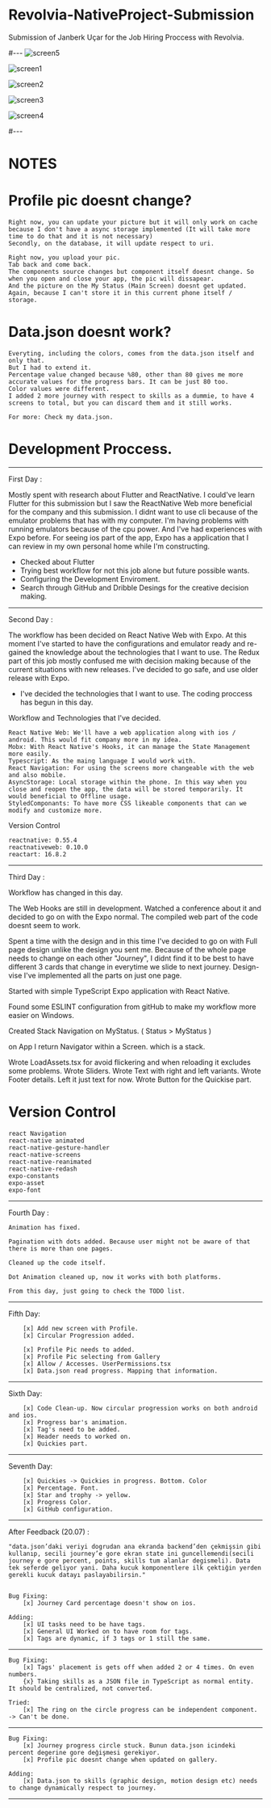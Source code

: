 # Revolvia-NativeProject-Submission

Submission of Janberk Uçar for the Job Hiring Proccess with Revolvia.

#---
![screen5](https://user-images.githubusercontent.com/44262613/87871313-fb44a700-c9b7-11ea-9df7-105cd9896861.JPG)

![screen1](https://user-images.githubusercontent.com/44262613/87871286-d9e3bb00-c9b7-11ea-8423-b68de576d4ed.JPG)

![screen2](https://user-images.githubusercontent.com/44262613/87871298-ee27b800-c9b7-11ea-8269-3223a491c16c.JPG)

![screen3](https://user-images.githubusercontent.com/44262613/87871311-f8e24d00-c9b7-11ea-8eca-b2f10c8b681f.JPG)

![screen4](https://user-images.githubusercontent.com/44262613/87871312-faac1080-c9b7-11ea-9816-eabbb7a6fd08.JPG)

#---

# NOTES

# Profile pic doesnt change?

    Right now, you can update your picture but it will only work on cache because I don't have a async storage implemented (It will take more time to do that and it is not necessary)
    Secondly, on the database, it will update respect to uri.

    Right now, you upload your pic.
    Tab back and come back.
    The components source changes but component itself doesnt change. So when you open and close your app, the pic will dissapear.
    And the picture on the My Status (Main Screen) doesnt get updated. Again, because I can't store it in this current phone itself / storage.

# Data.json doesnt work?

    Everyting, including the colors, comes from the data.json itself and only that.
    But I had to extend it.
    Percentage value changed because %80, other than 80 gives me more accurate values for the progress bars. It can be just 80 too.
    Color values were different.
    I added 2 more journey with respect to skills as a dummie, to have 4 screens to total, but you can discard them and it still works.

    For more: Check my data.json.

# Development Proccess.

---

First Day :

Mostly spent with research about Flutter and ReactNative. I could've learn Flutter for this submission but I saw the ReactNative Web more beneficial for the company
and this submission.
I didnt want to use cli because of the emulator problems that has with my computer. I'm having problems with running emulators because of the cpu power.
And I've had experiences with Expo before.
For seeing ios part of the app, Expo has a application that I can review in my own personal home while I'm constructing.

- Checked about Flutter
- Trying best workflow for not this job alone but future possible wants.
- Configuring the Development Enviroment.
- Search through GitHub and Dribble Desings for the creative decision making.

---

Second Day :

The workflow has been decided on React Native Web with Expo. At this moment I've started to have the configurations and emulator ready and re-gained the knowledge about
the technologies that I want to use.
The Redux part of this job mostly confused me with decision making because of the current situations with new releases.
I've decided to go safe, and use older release with Expo.

- I've decided the technologies that I want to use. The coding proccess has begun in this day.

Workflow and Technologies that I've decided.

    React Native Web: We'll have a web application along with ios / android. This would fit company more in my idea.
    Mobx: With React Native's Hooks, it can manage the State Management more easily.
    Typescript: As the maing language I would work with.
    React Navigation: For using the screens more changeable with the web and also mobile.
    AsyncStorage: Local storage within the phone. In this way when you close and reopen the app, the data will be stored temporarily. It would beneficial to Offline usage.
    StyledComponants: To have more CSS likeable components that can we modify and customize more.

Version Control

    reactnative: 0.55.4
    reactnativeweb: 0.10.0
    reactart: 16.8.2

---

Third Day :

Workflow has changed in this day.

The Web Hooks are still in development. Watched a conference about it and decided to go on with the Expo normal. The compiled web part of the code doesnt seem to work.

Spent a time with the design and in this time I've decided to go on with Full page design unlike the design you sent me.
Because of the whole page needs to change on each other "Journey", I didnt find it to be best to have different 3 cards that change in everytime we slide to next journey.
Design-vise I've implemented all the parts on just one page.

Started with simple TypeScript Expo application with React Native.

Found some ESLINT configuration from gitHub to make my workflow more easier on Windows.

Created Stack Navigation on MyStatus. ( Status > MyStatus )

on App I return Navigator within a Screen. which is a stack.

Wrote LoadAssets.tsx for avoid flickering and when reloading it excludes some problems.
Wrote Sliders.
Wrote Text with right and left variants.
Wrote Footer details. Left it just text for now.
Wrote Button for the Quickise part.

# Version Control

    react Navigation
    react-native animated
    react-native-gesture-handler
    react-native-screens
    react-native-reanimated
    react-native-redash
    expo-constants
    expo-asset
    expo-font

---

Fourth Day :

    Animation has fixed.

    Pagination with dots added. Because user might not be aware of that there is more than one pages.

    Cleaned up the code itself.

    Dot Animation cleaned up, now it works with both platforms.

    From this day, just going to check the TODO list.

---

Fifth Day:

        [x] Add new screen with Profile.
        [x] Circular Progression added.

        [x] Profile Pic needs to added.
        [x] Profile Pic selecting from Gallery
        [x] Allow / Accesses. UserPermissions.tsx
        [x] Data.json read progress. Mapping that information.

---

Sixth Day:

        [x] Code Clean-up. Now circular progression works on both android and ios.
        [x] Progress bar's animation.
        [x] Tag's need to be added.
        [x] Header needs to worked on.
        [x] Quickies part.

---

Seventh Day:

        [x] Quickies -> Quickies in progress. Bottom. Color
        [x] Percentage. Font.
        [x] Star and trophy -> yellow.
        [x] Progress Color.
        [x] GitHub configuration.

---

After Feedback (20.07) :

    "data.json’daki veriyi dogrudan ana ekranda backend’den çekmişsin gibi kullanıp, secili journey’e gore ekran state ini guncellemendi(secili journey e gore percent, points, skills tum alanlar degismeli). Data tek seferde geliyor yani. Daha kucuk komponentlere ilk çektiğin yerden gerekli kucuk datayı paslayabilirsin."


    Bug Fixing:
        [x] Journey Card percentage doesn't show on ios.

    Adding:
        [x] UI tasks need to be have tags.
        [x] General UI Worked on to have room for tags.
        [x] Tags are dynamic, if 3 tags or 1 still the same.

---

    Bug Fixing:
        [x] Tags' placement is gets off when added 2 or 4 times. On even numbers.
        {x} Taking skills as a JSON file in TypeScript as normal entity. It should be centralized, not converted.

    Tried:
        [x] The ring on the circle progress can be independent component. -> Can't be done.

---

    Bug Fixing:
        [x] Journey progress circle stuck. Bunun data.json icindeki percent degerine gore değişmesi gerekiyor.
        [x] Profile pic doesnt change when updated on gallery.

    Adding:
        [x] Data.json to skills (graphic design, motion design etc) needs to change dynamically respect to journey.

---
